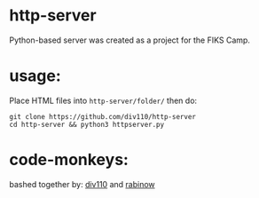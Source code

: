 # http-server
Python-based server was created as a project for the FIKS Camp.
# usage:
Place HTML files into `http-server/folder/` then do:
```
git clone https://github.com/div110/http-server
cd http-server && python3 httpserver.py
```

# code-monkeys:
bashed together by: [div110](https://github.com/div110) and [rabinow](https://github.com/rabinowfajn3x)
